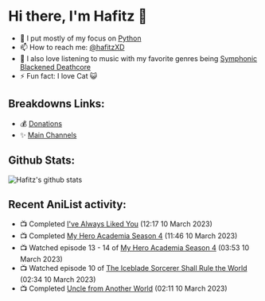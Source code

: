 # Hi there, I'm Hafitz 👋
- 🐍 I put mostly of my focus on [Python](https://python.org)
- 📫 How to reach me: [@hafitzXD](https://t.me/hafitzXD)
- 🎵 I also love listening to music with my favorite genres being [Symphonic Blackened Deathcore](https://youtu.be/qyYmS_iBcy4)
- ⚡ Fun fact: I love Cat 😺

## Breakdowns Links:
- 💰 [Donations](https://t.me/TheBreakdowns/2)
- ✨ [Main Channels](https://t.me/TheBreakdowns)

## Github Stats:
![Hafitz's github stats](https://github-readme-stats.vercel.app/api?username=breakdowns&show_icons=true&count_private=true&bg_color=00000000&text_color=777)

## Recent AniList activity:
<!-- ANILIST_ACTIVITY:start -->

-   📺 Completed [I've Always Liked You](https://anilist.co/anime/21296) (12:17 10 March 2023)
-   📺 Completed [My Hero Academia Season 4](https://anilist.co/anime/104276) (11:46 10 March 2023)
-   📺 Watched episode 13 - 14 of [My Hero Academia Season 4](https://anilist.co/anime/104276) (03:53 10 March 2023)
-   📺 Watched episode 10 of [The Iceblade Sorcerer Shall Rule the World](https://anilist.co/anime/148116) (02:34 10 March 2023)
-   📺 Completed [Uncle from Another World](https://anilist.co/anime/135806) (02:11 10 March 2023)

<!-- ANILIST_ACTIVITY:end -->
